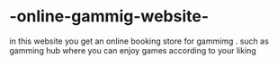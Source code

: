 # -online-gammig-website-
in this website you get an online booking store for gammimg . such as gamming hub where you can enjoy games according to your liking
